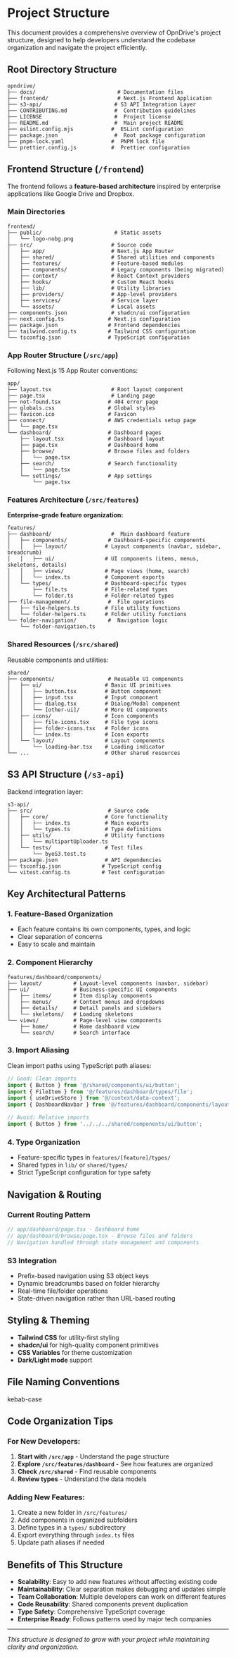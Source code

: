 # Project Structure

This document provides a comprehensive overview of OpnDrive's project structure,
designed to help developers understand the codebase organization and navigate
the project efficiently.

## Root Directory Structure

```
opndrive/
├── docs/                          # Documentation files
├── frontend/                      # Next.js Frontend Application
├── s3-api/                       # S3 API Integration Layer
├── CONTRIBUTING.md               #  Contribution guidelines
├── LICENSE                       #  Project license
├── README.md                     #  Main project README
├── eslint.config.mjs            #  ESLint configuration
├── package.json                  #  Root package configuration
├── pnpm-lock.yaml               #  PNPM lock file
└── prettier.config.js           #  Prettier configuration
```

## Frontend Structure (`/frontend`)

The frontend follows a **feature-based architecture** inspired by enterprise
applications like Google Drive and Dropbox.

### Main Directories

```
frontend/
├── public/                       # Static assets
│   └── logo-nobg.png
├── src/                         # Source code
│   ├── app/                     # Next.js App Router
│   ├── shared/                  # Shared utilities and components
│   ├── features/                # Feature-based modules
│   ├── components/              # Legacy components (being migrated)
│   ├── context/                 # React Context providers
│   ├── hooks/                   # Custom React hooks
│   ├── lib/                     # Utility libraries
│   ├── providers/               # App-level providers
│   ├── services/                # Service layer
│   └── assets/                  # Local assets
├── components.json              # shadcn/ui configuration
├── next.config.ts              # Next.js configuration
├── package.json                # Frontend dependencies
├── tailwind.config.ts          # Tailwind CSS configuration
└── tsconfig.json               # TypeScript configuration
```

### App Router Structure (`/src/app`)

Following Next.js 15 App Router conventions:

```
app/
├── layout.tsx                   # Root layout component
├── page.tsx                     # Landing page
├── not-found.tsx               # 404 error page
├── globals.css                 # Global styles
├── favicon.ico                 # Favicon
├── connect/                    # AWS credentials setup page
│   └── page.tsx
└── dashboard/                  # Dashboard pages
    ├── layout.tsx              # Dashboard layout
    ├── page.tsx                # Dashboard home
    ├── browse/                 # Browse files and folders
    │   └── page.tsx
    ├── search/                 # Search functionality
    │   └── page.tsx
    └── settings/               # App settings
        └── page.tsx
```

### Features Architecture (`/src/features`)

**Enterprise-grade feature organization:**

```
features/
├── dashboard/                   #  Main dashboard feature
│   ├── components/             # Dashboard-specific components
│   │   ├── layout/            # Layout components (navbar, sidebar, breadcrumb)
│   │   ├── ui/                # UI components (items, menus, skeletons, details)
│   │   ├── views/             # Page views (home, search)
│   │   └── index.ts           # Component exports
│   └── types/                 # Dashboard-specific types
│       ├── file.ts            # File-related types
│       └── folder.ts          # Folder-related types
├── file-management/            #  File operations
│   ├── file-helpers.ts        # File utility functions
│   └── folder-helpers.ts      # Folder utility functions
└── folder-navigation/          #  Navigation logic
    └── folder-navigation.ts
```

### Shared Resources (`/src/shared`)

Reusable components and utilities:

```
shared/
├── components/                 # Reusable UI components
│   ├── ui/                    # Basic UI primitives
│   │   ├── button.tsx         # Button component
│   │   ├── input.tsx          # Input component
│   │   ├── dialog.tsx         # Dialog/Modal component
│   │   └── [other-ui]/        # More UI components
│   ├── icons/                 # Icon components
│   │   ├── file-icons.tsx     # File type icons
│   │   ├── folder-icons.tsx   # Folder icons
│   │   └── index.ts           # Icon exports
│   └── layout/                # Layout components
│       └── loading-bar.tsx    # Loading indicator
└── ...                        # Other shared resources
```

## S3 API Structure (`/s3-api`)

Backend integration layer:

```
s3-api/
├── src/                        # Source code
│   ├── core/                  # Core functionality
│   │   ├── index.ts           # Main exports
│   │   └── types.ts           # Type definitions
│   ├── utils/                 # Utility functions
│   │   └── multipartUploader.ts
│   └── tests/                 # Test files
│       └── byoS3.test.ts
├── package.json               # API dependencies
├── tsconfig.json             # TypeScript config
└── vitest.config.ts          # Test configuration
```

## Key Architectural Patterns

### 1. **Feature-Based Organization**

- Each feature contains its own components, types, and logic
- Clear separation of concerns
- Easy to scale and maintain

### 2. **Component Hierarchy**

```
features/dashboard/components/
├── layout/          # Layout-level components (navbar, sidebar)
├── ui/              # Business-specific UI components
│   ├── items/       # Item display components
│   ├── menus/       # Context menus and dropdowns
│   ├── details/     # Detail panels and sidebars
│   └── skeletons/   # Loading skeletons
└── views/           # Page-level view components
    ├── home/        # Home dashboard view
    └── search/      # Search interface
```

### 3. **Import Aliasing**

Clean import paths using TypeScript path aliases:

```typescript
// Good: Clean imports
import { Button } from '@/shared/components/ui/button';
import { FileItem } from '@/features/dashboard/types/file';
import { useDriveStore } from '@/context/data-context';
import { DashboardNavbar } from '@/features/dashboard/components/layout/navbar/dashboard-navbar';

// Avoid: Relative imports
import { Button } from '../../../shared/components/ui/button';
```

### 4. **Type Organization**

- Feature-specific types in `features/[feature]/types/`
- Shared types in `lib/` or `shared/types/`
- Strict TypeScript configuration for type safety

## Navigation & Routing

### Current Routing Pattern

```typescript
// app/dashboard/page.tsx - Dashboard home
// app/dashboard/browse/page.tsx - Browse files and folders
// Navigation handled through state management and components
```

### S3 Integration

- Prefix-based navigation using S3 object keys
- Dynamic breadcrumbs based on folder hierarchy
- Real-time file/folder operations
- State-driven navigation rather than URL-based routing

## Styling & Theming

- **Tailwind CSS** for utility-first styling
- **shadcn/ui** for high-quality component primitives
- **CSS Variables** for theme customization
- **Dark/Light mode** support

## File Naming Conventions

kebab-case

## Code Organization Tips

### For New Developers:

1. **Start with `/src/app`** - Understand the page structure
2. **Explore `/src/features/dashboard`** - See how features are organized
3. **Check `/src/shared`** - Find reusable components
4. **Review types** - Understand the data models

### Adding New Features:

1. Create a new folder in `/src/features/`
2. Add components in organized subfolders
3. Define types in a `types/` subdirectory
4. Export everything through `index.ts` files
5. Update path aliases if needed

## Benefits of This Structure

- **Scalability**: Easy to add new features without affecting existing code
- **Maintainability**: Clear separation makes debugging and updates simple
- **Team Collaboration**: Multiple developers can work on different features
- **Code Reusability**: Shared components prevent duplication
- **Type Safety**: Comprehensive TypeScript coverage
- **Enterprise Ready**: Follows patterns used by major tech companies

---

_This structure is designed to grow with your project while maintaining clarity
and organization._

